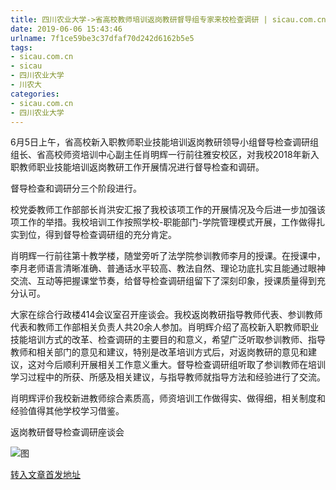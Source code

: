 ```yaml
---
title: 四川农业大学->省高校教师培训返岗教研督导组专家来校检查调研 | sicau.com.cn
date: 2019-06-06 15:43:46
urlname: 7f1ce59be3c37dfaf70d242d6162b5e5
tags: 
- sicau.com.cn
- sicau
- 四川农业大学
- 川农大
categories:
- sicau.com.cn
- 四川农业大学
---
```



6月5日上午，省高校新入职教师职业技能培训返岗教研领导小组督导检查调研组组长、省高校师资培训中心副主任肖明辉一行前往雅安校区，对我校2018年新入职教师职业技能培训返岗教研工作开展情况进行督导检查和调研。

督导检查和调研分三个阶段进行。

校党委教师工作部部长肖洪安汇报了我校该项工作的开展情况及今后进一步加强该项工作的举措。我校培训工作按照学校-职能部门-学院管理模式开展，工作做得扎实到位，得到督导检查调研组的充分肯定。

肖明辉一行前往第十教学楼，随堂旁听了法学院参训教师李月的授课。在授课中，李月老师语言清晰准确、普通话水平较高、教法自然、理论功底扎实且能通过眼神交流、互动等把握课堂节奏，给督导检查调研组留下了深刻印象，授课质量得到充分认可。

大家在综合行政楼414会议室召开座谈会。我校返岗教研指导教师代表、参训教师代表和教师工作部相关负责人共20余人参加。肖明辉介绍了高校新入职教师职业技能培训方式的改革、检查调研的主要目的和意义，希望广泛听取参训教师、指导教师和相关部门的意见和建议，特别是改革培训方式后，对返岗教研的意见和建议，这对今后顺利开展相关工作意义重大。督导检查调研组听取了参训教师在培训学习过程中的所获、所感及相关建议，与指导教师就指导方法和经验进行了交流。

肖明辉评价我校新进教师综合素质高，师资培训工作做得实、做得细，相关制度和经验值得其他学校学习借鉴。

返岗教研督导检查调研座谈会



![图](https://news.sicau.edu.cn/__local/7/2A/7E/BB8DA3832448B3BDAE373D07889_1B9433EB_299FB.jpg)

[转入文章首发地址](https://news.sicau.edu.cn/info/1078/51950.htm)